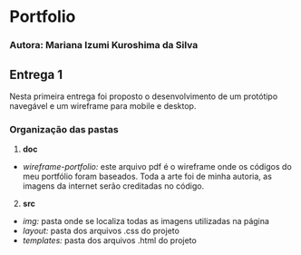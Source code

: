 # Portfolio
### Autora: Mariana Izumi Kuroshima da Silva

## Entrega 1
Nesta primeira entrega foi proposto o desenvolvimento de um protótipo navegável e um wireframe para mobile e desktop.

### Organização das pastas
1. **doc**
  - *wireframe-portfolio:* este arquivo pdf é o wireframe onde os códigos do meu portfólio foram baseados. Toda a arte foi de minha autoria, as imagens da internet serão creditadas no código.
2. **src**
  - *img:* pasta onde se localiza todas as imagens utilizadas na página
  - *layout:* pasta dos arquivos .css do projeto
  - *templates:* pasta dos arquivos .html do projeto
